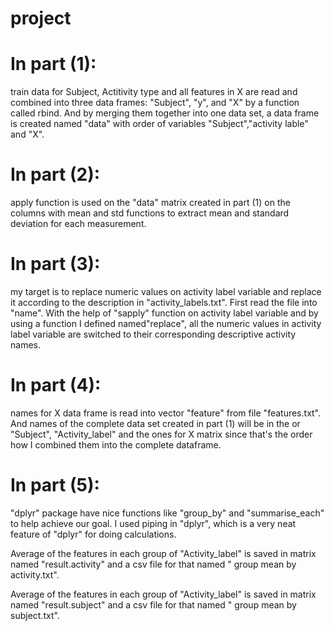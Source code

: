 # project
# In part (1):
train data for Subject, Actitivity type and all features in X are read and combined into three data frames:
"Subject", "y", and "X" by a function called rbind.
And by merging them together into one data set, a data frame is created named "data" with order of variables "Subject","activity lable" and "X".

# In part (2):
apply function is used on the "data" matrix created in part (1) on the columns with mean and std functions to extract mean and standard deviation for each measurement.

# In part (3):
my target is to replace numeric values on activity label variable and replace it according to the description in "activity_labels.txt". First read the file into "name". With the help of "sapply" function on activity label variable and by using a function I defined named"replace", all the numeric values in activity label variable are switched to their corresponding descriptive activity names.
 
# In part (4):
names for X data frame is read into vector "feature" from file "features.txt". And names of the complete data set created in part (1) will be in the or "Subject", "Activity_label" and the ones for X matrix since that's the order how I combined them into the complete dataframe.

# In part (5):
"dplyr" package have nice functions like "group_by" and "summarise_each" to help achieve our goal. I used piping in "dplyr", which is a very neat feature of "dplyr" for doing calculations.

Average of the features in each group of "Activity_label" is saved in matrix named "result.activity" and a csv file for that named " group mean by activity.txt".

Average of the features in each group of "Activity_label" is saved in matrix named "result.subject" and a csv file for that named " group mean by subject.txt".
